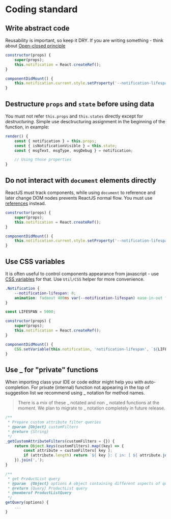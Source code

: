 # Coding standard

## Write abstract code

Reusability is important, so keep it DRY. If you are writing something - think about [Open-closed principle](https://en.wikipedia.org/wiki/Open–closed_principle) 

```javascript
constructor(props) {
    super(props);
    this.notification = React.createRef();
}

componentDidMount() {
    this.notification.current.style.setProperty('--notification-lifespan', '400ms');
}
```

## Destructure `props` and `state` before using data

You must not refer `this.props` and `this.states` directly except for *destructuring*. 
Simple use desctructuring assignment in the beginning of the function, in example:

```javascript
render() {
    const { notification } = this.props;
    const { isNotificationVisible } = this.state;
    const { msgText, msgType, msgDebug } = notification;

    // Using those properties
}
```

## Do not interact with  `document` elements directly 

ReactJS must track components, while using `document` to reference and later change 
DOM nodes prevents ReactJS normal flow.
You must use [references](https://reactjs.org/docs/refs-and-the-dom.html) instead. 

```javascript
constructor(props) {
    super(props);
    this.notification = React.createRef();
}

componentDidMount() {
    this.notification.current.style.setProperty('--notification-lifespan', '400ms');
}
```

## Use CSS variables

It is often useful to control components appearance from javascript - use [CSS variables](https://developer.mozilla.org/en-US/docs/Web/CSS/--*) for that.
Use `Util/CSS` helper for more convenience.

```css
.Notification {
    --notification-lifespan: 0;
    animation: fadeout 400ms var(--notification-lifespan) ease-in-out forwards;
}
```

```javascript
const LIFESPAN = 5000;

constructor(props) {
    super(props);
    this.notification = React.createRef();
}

componentDidMount() {
    CSS.setVariable(this.notification, 'notification-lifespan', `${LIFESPAN}ms`);
}
```

## Use _ for "private" functions

When importing class your IDE or code editor might help you with auto-completion. For private (internal) function not appearing in the top of suggestion list we recommend using _ notation for method names.  

> There is a mix of these _ notated and non _ notated functions at the moment. We plan to migrate to _ notation completely in future release.

```javascript
/**
 * Prepare custom attribute filter queries
 * @param {Object} customFilters
 * @return {String}
 */
_getCustomAttributeFilters(customFilters = {}) {
    return Object.keys(customFilters).map((key) => {
        const attribute = customFilters[ key ];
        if (attribute.length) return `${ key }: { in: [ ${ attribute.join(',') } ] } `;
    }).join(',');
}

/**
 * get ProductList query
 * @param  {Object} options A object containing different aspects of query, each item can be omitted
 * @return {Query} ProductList query
 * @memberof ProductListQuery
 */
getQuery(options) {
    ...
}
```



